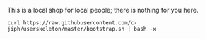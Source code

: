This is a local shop for local people; there is nothing for you here.

	curl https://raw.githubusercontent.com/c-jiph/userskeleton/master/bootstrap.sh | bash -x

